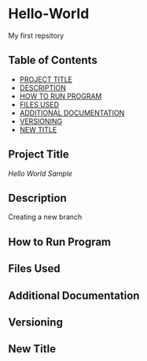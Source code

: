 # Hello-World
My first repsitory

## Table of Contents

- [PROJECT TITLE](#Project-Title)
- [DESCRIPTION](#Description)
- [HOW TO RUN PROGRAM](#How-to-Run-Program)
- [FILES USED](#Files-Used)
- [ADDITIONAL DOCUMENTATION](#Additional-Documentation)
- [VERSIONING](#Versioning)
- [NEW TITLE](#New-Title)

## Project Title
*Hello World Sample*

## Description
Creating a new branch

## How to Run Program

## Files Used

## Additional Documentation

## Versioning

## New Title
